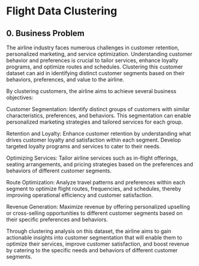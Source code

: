 # Flight Data Clustering

## 0. Business Problem

The airline industry faces numerous challenges in customer retention, personalized marketing, and service optimization. Understanding customer behavior and preferences is crucial to tailor services, enhance loyalty programs, and optimize routes and schedules. Clustering this customer dataset can aid in identifying distinct customer segments based on their behaviors, preferences, and value to the airline.

By clustering customers, the airline aims to achieve several business objectives:

Customer Segmentation: Identify distinct groups of customers with similar characteristics, preferences, and behaviors. This segmentation can enable personalized marketing strategies and tailored services for each group.

Retention and Loyalty: Enhance customer retention by understanding what drives customer loyalty and satisfaction within each segment. Develop targeted loyalty programs and services to cater to their needs.

Optimizing Services: Tailor airline services such as in-flight offerings, seating arrangements, and pricing strategies based on the preferences and behaviors of different customer segments.

Route Optimization: Analyze travel patterns and preferences within each segment to optimize flight routes, frequencies, and schedules, thereby improving operational efficiency and customer satisfaction.

Revenue Generation: Maximize revenue by offering personalized upselling or cross-selling opportunities to different customer segments based on their specific preferences and behaviors.

Through clustering analysis on this dataset, the airline aims to gain actionable insights into customer segmentation that will enable them to optimize their services, improve customer satisfaction, and boost revenue by catering to the specific needs and behaviors of different customer segments.
